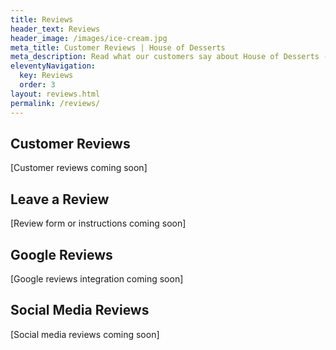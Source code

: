```yaml
---
title: Reviews
header_text: Reviews
header_image: /images/ice-cream.jpg
meta_title: Customer Reviews | House of Desserts
meta_description: Read what our customers say about House of Desserts - Lutterworth's favourite dessert shop
eleventyNavigation:
  key: Reviews
  order: 3
layout: reviews.html
permalink: /reviews/
---
```


## Customer Reviews

[Customer reviews coming soon]

## Leave a Review

[Review form or instructions coming soon]

## Google Reviews

[Google reviews integration coming soon]

## Social Media Reviews

[Social media reviews coming soon]
